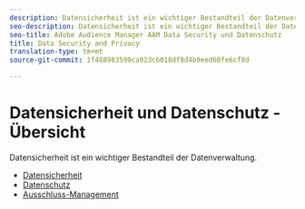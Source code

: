```yaml
---
description: Datensicherheit ist ein wichtiger Bestandteil der Datenverwaltung. Audience Manager verfügt über Steuerelemente und Systeme, die die Datensicherheit verbessern und Datenverlust verhindern.
seo-description: Datensicherheit ist ein wichtiger Bestandteil der Datenverwaltung. Audience Manager verfügt über Steuerelemente und Systeme, die die Datensicherheit verbessern und Datenverlust verhindern.
seo-title: Adobe Audience Manager AAM Data Security und Datenschutz
title: Data Security and Privacy
translation-type: tm+mt
source-git-commit: 1f488983599ca923c6018df8d4b9eed60fe6cf8d

---
```



# Datensicherheit und Datenschutz - Übersicht

Datensicherheit ist ein wichtiger Bestandteil der Datenverwaltung. 

+ [Datensicherheit](data-security.md)
+ [Datenschutz](data-privacy.md)
+ [Ausschluss-Management](opt-out-management.md)